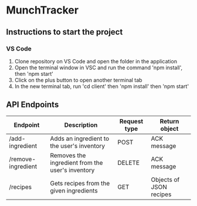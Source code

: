 # MunchTracker

## Instructions to start the project

### VS Code
1. Clone repository on VS Code and open the folder in the application
2. Open the terminal window in VSC and run the command 'npm install', then 'npm start'
3. Click on the plus button to open another terminal tab
4. In the new terminal tab, run 'cd client' then 'npm install' then 'npm start'

## API Endpoints
| Endpoint      | Description | Request type | Return object |
| ----------- | ------------- | ------------ | ------------- |
| /add-ingredient      | Adds an ingredient to the user's inventory | POST | ACK message |
| /remove-ingredient   | Removes the ingredient from the user's inventory | DELETE | ACK message |
| /recipes | Gets recipes from the given ingredients | GET | Objects of JSON recipes |
